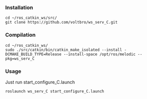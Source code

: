 ### Installation
```
cd ~/ros_catkin_ws/src/
git clone https://github.com/voltbro/ws_serv_C.git
```
### Compilation
```
cd ~/ros_catkin_ws/
sudo ./src/catkin/bin/catkin_make_isolated --install -DCMAKE_BUILD_TYPE=Release --install-space /opt/ros/melodic --pkg=ws_serv_C
```
### Usage

Just run start_configure_C.launch
```
roslaunch ws_serv_C start_configure_C.launch
```
